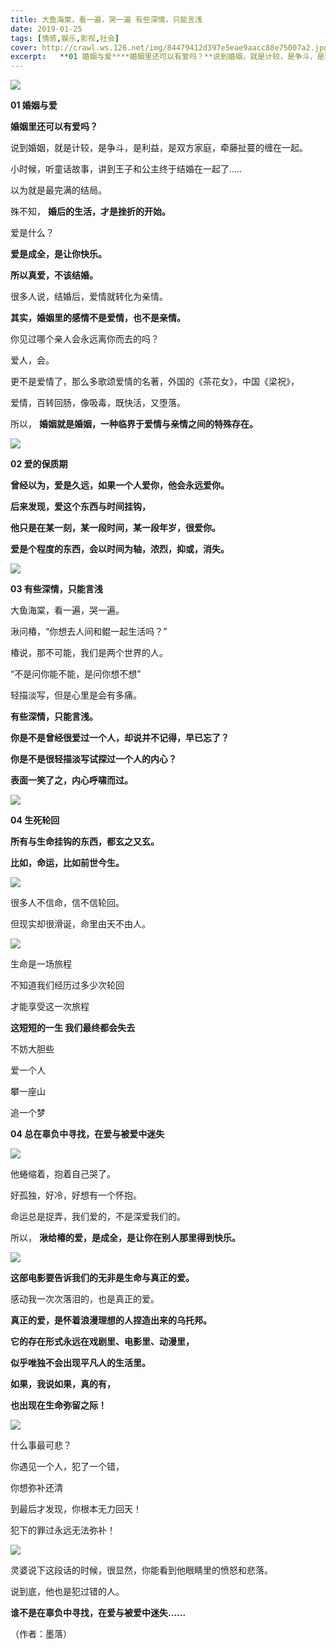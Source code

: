 ```yaml
---
title: 大鱼海棠，看一遍，哭一遍 有些深情，只能言浅
date: 2019-01-25
tags: [情感,娱乐,影视,社会]
cover: http://crawl.ws.126.net/img/84479412d397e5eae9aacc88e75007a2.jpg
excerpt:   **01 婚姻与爱****婚姻里还可以有爱吗？**说到婚姻，就是计较，是争斗，是利益，
---
```

![](http://crawl.ws.126.net/img/84479412d397e5eae9aacc88e75007a2.jpg)  

**01 婚姻与爱**

**婚姻里还可以有爱吗？**

说到婚姻，就是计较，是争斗，是利益，是双方家庭，牵藤扯蔓的缠在一起。

小时候，听童话故事，讲到王子和公主终于结婚在一起了.....

以为就是最完满的结局。

殊不知， **婚后的生活，才是挫折的开始。**

爱是什么？

**爱是成全，是让你快乐。**

**所以真爱，不该结婚。**

很多人说，结婚后，爱情就转化为亲情。

**其实，婚姻里的感情不是爱情，也不是亲情。**

你见过哪个亲人会永远离你而去的吗？

爱人，会。

更不是爱情了，那么多歌颂爱情的名著，外国的《茶花女》，中国《梁祝》，

爱情，百转回肠，像吸毒，既快活，又堕落。

所以， **婚姻就是婚姻，一种临界于爱情与亲情之间的特殊存在。**

![](http://crawl.ws.126.net/img/1cc95ba41b90cde13f4af19b3ba40b8d.jpg)  

**02 爱的保质期**

**曾经以为，爱是久远，如果一个人爱你，他会永远爱你。**

**后来发现，爱这个东西与时间挂钩，**

**他只是在某一刻，某一段时间，某一段年岁，很爱你。**

**爱是个程度的东西，会以时间为轴，浓烈，抑或，消失。**

![](http://crawl.ws.126.net/img/7da4eb335375b75935e66b10ec330cbb.jpg)  

**03 有些深情，只能言浅**

大鱼海棠，看一遍，哭一遍。

湫问椿，“你想去人间和鲲一起生活吗？”

椿说，那不可能，我们是两个世界的人。

“不是问你能不能，是问你想不想”

轻描淡写，但是心里是会有多痛。

**有些深情，只能言浅。**

**你是不是曾经很爱过一个人，却说并不记得，早已忘了？**

**你是不是很轻描淡写试探过一个人的内心？**

**表面一笑了之，内心呼啸而过。**

![](http://crawl.ws.126.net/img/fed11fb68b28df733279941170d250d0.jpg)  

**04 生死轮回**

**所有与生命挂钩的东西，都玄之又玄。**

**比如，命运，比如前世今生。**

![](http://crawl.ws.126.net/img/d759fc7064d3db28af6532f5b9ae771b.jpg)  

很多人不信命，信不信轮回。

但现实却很滑诞，命里由天不由人。

![](http://crawl.ws.126.net/img/13bf5d37f7c8ce8921086bb373f554ff.jpg)  

生命是一场旅程

不知道我们经历过多少次轮回

才能享受这一次旅程

**这短短的一生 我们最终都会失去**

不妨大胆些

爱一个人

攀一座山

追一个梦

**04 总在辜负中寻找，在爱与被爱中迷失**

![](http://crawl.ws.126.net/img/c00eafb26209abac17f688b36c22d495.jpg)  

他蜷缩着，抱着自己哭了。

好孤独，好冷，好想有一个怀抱。

命运总是捉弄，我们爱的，不是深爱我们的。

所以， **湫给椿的爱，是成全，是让你在别人那里得到快乐。**

![](http://crawl.ws.126.net/img/b6469ed3824dfdb71cb8d1d1a82a4d16.jpg)  

**这部电影要告诉我们的无非是生命与真正的爱。**

感动我一次次落泪的，也是真正的爱。

**真正的爱，是怀着浪漫理想的人捏造出来的乌托邦。**

**它的存在形式永远在戏剧里、电影里、动漫里，**

**似乎唯独不会出现平凡人的生活里。**

**如果，我说如果，真的有，**

**也出现在生命弥留之际！**

![](http://crawl.ws.126.net/img/57ea755564f71410e2bd971e17630c0a.jpg)  

什么事最可悲？

你遇见一个人，犯了一个错，

你想弥补还清

到最后才发现，你根本无力回天！

犯下的罪过永远无法弥补！

![](http://crawl.ws.126.net/img/06b9864ae6ac023b8cd494a0a9f46399.jpg)  

灵婆说下这段话的时候，很显然，你能看到他眼睛里的愤怒和悲落。

说到底，他也是犯过错的人。

**谁不是在辜负中寻找，在爱与被爱中迷失......**

（作者：墨落）

